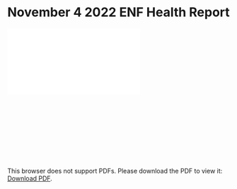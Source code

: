# November 4 2022 ENF Health Report 

<embed src="/Report-Archive/PDFs/22-11-04-ENF-Program-Updates.pdf" type="application/pdf">


<object data="/Report-Archive/PDFs/22-11-04-ENF-Program-Updates.pdf" type="application/pdf" width="100%">
  
  <object data="[http://yoursite.com/the.pdf](https://github.com/eosnetworkfoundation/ENF-Health-Reports/blob/main/Report-Archive/PDFs/22-11-4%20ENF-Program-Updates.pdf)" type="application/pdf" width="700px" height="700px">
    <embed src="[http://yoursite.com/the.pdf](https://github.com/eosnetworkfoundation/ENF-Health-Reports/blob/main/Report-Archive/PDFs/22-11-4%20ENF-Program-Updates.pdf)">
        <p>This browser does not support PDFs. Please download the PDF to view it: <a href="[http://yoursite.com/the.pdf](https://github.com/eosnetworkfoundation/ENF-Health-Reports/blob/main/Report-Archive/PDFs/22-11-4%20ENF-Program-Updates.pdf)">Download PDF</a>.</p>
    </embed>
</object>
